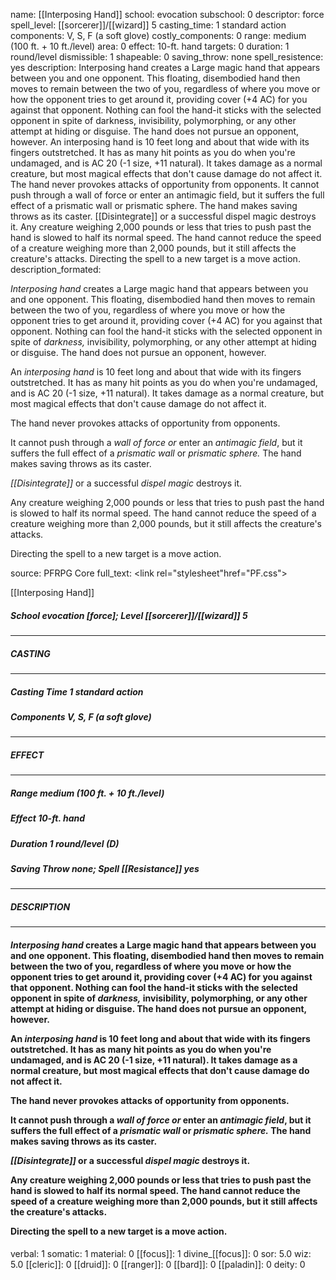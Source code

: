 name: [[Interposing Hand]]
school: evocation
subschool: 0
descriptor: force
spell_level: [[sorcerer]]/[[wizard]] 5
casting_time: 1 standard action
components: V, S, F (a soft glove)
costly_components: 0
range: medium (100 ft. + 10 ft./level)
area: 0
effect: 10-ft. hand
targets: 0
duration: 1 round/level
dismissible: 1
shapeable: 0
saving_throw: none
spell_resistence: yes
description: Interposing hand creates a Large magic hand that appears between you and one opponent. This floating, disembodied hand then moves to remain between the two of you, regardless of where you move or how the opponent tries to get around it, providing cover (+4 AC) for you against that opponent. Nothing can fool the hand-it sticks with the selected opponent in spite of darkness, invisibility, polymorphing, or any other attempt at hiding or disguise. The hand does not pursue an opponent, however.  An interposing hand is 10 feet long and about that wide with its fingers outstretched. It has as many hit points as you do when you're undamaged, and is AC 20 (-1 size, +11 natural). It takes damage as a normal creature, but most magical effects that don't cause damage do not affect it.  The hand never provokes attacks of opportunity from opponents.  It cannot push through a wall of force or enter an antimagic field, but it suffers the full effect of a prismatic wall or prismatic sphere. The hand makes saving throws as its caster.  [[Disintegrate]] or a successful dispel magic destroys it.  Any creature weighing 2,000 pounds or less that tries to push past the hand is slowed to half its normal speed. The hand cannot reduce the speed of a creature weighing more than 2,000 pounds, but it still affects the creature's attacks.  Directing the spell to a new target is a move action.
description_formated: <p><i>Interposing hand</i> creates a Large magic hand that appears between you and one opponent. This floating, disembodied hand then moves to remain between the two of you, regardless of where you move or how the opponent tries to get around it, providing cover (+4 AC) for you against that opponent. Nothing can fool the hand-it sticks with the selected opponent in spite of <i>darkness,</i> invisibility, polymorphing, or any other attempt at hiding or disguise. The hand does not pursue an opponent, however.</p><p>An <i>interposing hand</i> is 10 feet long and about that wide with its fingers outstretched. It has as many hit points as you do when you're undamaged, and is AC 20 (-1 size, +11 natural). It takes damage as a normal creature, but most magical effects that don't cause damage do not affect it.</p><p>The hand never provokes attacks of opportunity from opponents.</p><p>It cannot push through a <i>wall of force or</i> enter an <i>antimagic field</i>, but it suffers the full effect of a <i>prismatic wall</i> or <i>prismatic sphere.</i> The hand makes saving throws as its caster.</p><p><i>[[Disintegrate]]</i> or a successful <i>dispel magic</i> destroys it.</p><p>Any creature weighing 2,000 pounds or less that tries to push past the hand is slowed to half its normal speed. The hand cannot reduce the speed of a creature weighing more than 2,000 pounds, but it still affects the creature's attacks.</p><p>Directing the spell to a new target is a move action.</p>
source: PFRPG Core
full_text: <link rel="stylesheet"href="PF.css"><div class="heading"><p class="alignleft">[[Interposing Hand]]</p><div style="clear: both;"></div></div><div><h5><b>School </b>evocation [force]; <b>Level </b>[[sorcerer]]/[[wizard]] 5</h5></div><hr/><div><h5><b>CASTING</b></h5></div><hr/><div><h5><b>Casting Time </b>1 standard action</h5><h5><b>Components </b>V, S, F (a soft glove)</h5></div><hr/><div><h5><b>EFFECT</b></h5></div><hr/><div><h5><b>Range </b>medium (100 ft. + 10 ft./level)</h5><h5><b>Effect </b>10-ft. hand</h5><h5><b>Duration </b>1 round/level (D)</h5><h5><b>Saving Throw </b>none; <b>Spell [[Resistance]] </b>yes</h5></div><hr/><div><h5><b>DESCRIPTION</b></h5></div><hr/><div><h4><p><i>Interposing hand</i> creates a Large magic hand that appears between you and one opponent. This floating, disembodied hand then moves to remain between the two of you, regardless of where you move or how the opponent tries to get around it, providing cover (+4 AC) for you against that opponent. Nothing can fool the hand-it sticks with the selected opponent in spite of <i>darkness,</i> invisibility, polymorphing, or any other attempt at hiding or disguise. The hand does not pursue an opponent, however.</p><p>An <i>interposing hand</i> is 10 feet long and about that wide with its fingers outstretched. It has as many hit points as you do when you're undamaged, and is AC 20 (-1 size, +11 natural). It takes damage as a normal creature, but most magical effects that don't cause damage do not affect it.</p><p>The hand never provokes attacks of opportunity from opponents.</p><p>It cannot push through a <i>wall of force or</i> enter an <i>antimagic field</i>, but it suffers the full effect of a <i>prismatic wall</i> or <i>prismatic sphere.</i> The hand makes saving throws as its caster.</p><p><i>[[Disintegrate]]</i> or a successful <i>dispel magic</i> destroys it.</p><p>Any creature weighing 2,000 pounds or less that tries to push past the hand is slowed to half its normal speed. The hand cannot reduce the speed of a creature weighing more than 2,000 pounds, but it still affects the creature's attacks.</p><p>Directing the spell to a new target is a move action.</p></h4></div>
verbal: 1
somatic: 1
material: 0
[[focus]]: 1
divine_[[focus]]: 0
sor: 5.0
wiz: 5.0
[[cleric]]: 0
[[druid]]: 0
[[ranger]]: 0
[[bard]]: 0
[[paladin]]: 0
deity: 0
